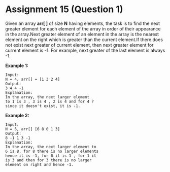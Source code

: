# Assignment 15 (Question 1)

Given an array **arr[ ]** of size **N** having elements, the task is to find the next greater element for each element of the array in order of their appearance in the array.Next greater element of an element in the array is the nearest element on the right which is greater than the current element.If there does not exist next greater of current element, then next greater element for current element is -1. For example, next greater of the last element is always -1.

**Example 1:**

```
Input:
N = 4, arr[] = [1 3 2 4]
Output:
3 4 4 -1
Explanation:
In the array, the next larger element
to 1 is 3 , 3 is 4 , 2 is 4 and for 4 ?
since it doesn't exist, it is -1.

```

**Example 2:**

```
Input:
N = 5, arr[] [6 8 0 1 3]
Output:
8 -1 1 3 -1
Explanation:
In the array, the next larger element to
6 is 8, for 8 there is no larger elements
hence it is -1, for 0 it is 1 , for 1 it
is 3 and then for 3 there is no larger
element on right and hence -1.
```